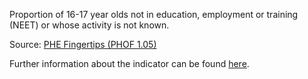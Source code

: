 Proportion of 16-17 year olds not in education, employment or training (NEET) or whose activity is not known.

Source: [PHE Fingertips (PHOF 1.05)](https://fingertips.phe.org.uk/profile/public-health-outcomes-framework)

Further information about the indicator can be found [here](https://fingertips.phe.org.uk/search/93203).

